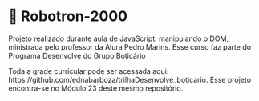  <h1> 🤖 Robotron-2000 </h1>
 
 <p>Projeto realizado durante aula de JavaScript: manipulando o DOM, ministrada pelo professor da Alura Pedro Marins. Esse curso faz parte do Programa Desenvolve do Grupo Boticário </p>
 
<p>Toda a grade curricular pode ser acessada aqui: https://github.com/ednabarboza/trilhaDesenvolve_boticario. Esse projeto encontra-se no Módulo 23 deste mesmo repositório.</p>


